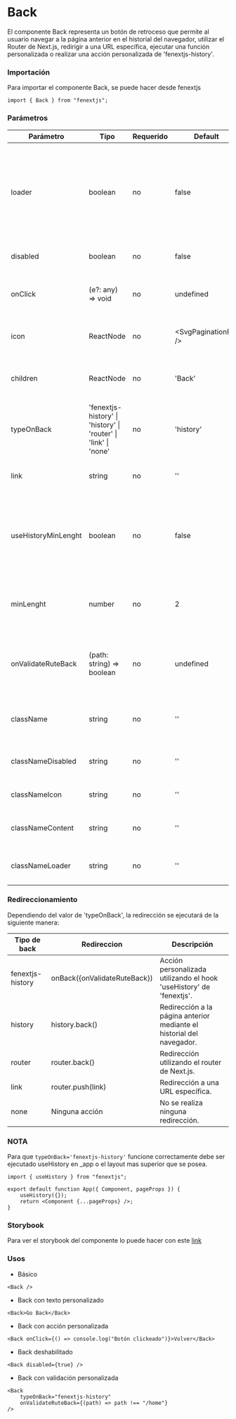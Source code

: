 # Back

El componente Back representa un botón de retroceso que permite al usuario navegar a la página anterior en el historial del navegador, utilizar el Router de Next.js, redirigir a una URL específica, ejecutar una función personalizada o realizar una acción personalizada de 'fenextjs-history'.

### Importación

Para importar el componente Back, se puede hacer desde fenextjs

```tsx copy
import { Back } from "fenextjs";
```

### Parámetros

| Parámetro           | Tipo                                                            | Requerido | Default                | Descripcion                                                                                                            |
| ------------------- | --------------------------------------------------------------- | --------- | ---------------------- | ---------------------------------------------------------------------------------------------------------------------- |
| loader              | boolean                                                         | no        | false                  | Indica si el componente está en estado de carga, mostrando un indicador de 'Loader' y deshabilitando su funcionalidad. |
| disabled            | boolean                                                         | no        | false                  | Indica si el botón está deshabilitado.                                                                                 |
| onClick             | (e?: any) =\> void                                              | no        | undefined              | Función personalizada que se ejecuta al hacer clic en el botón.                                                        |
| icon                | ReactNode                                                       | no        | \<SvgPaginationPre /\> | Icono que se muestra dentro del botón.                                                                                 |
| children            | ReactNode                                                       | no        | 'Back'                 | Contenido o texto que se muestra dentro del botón.                                                                     |
| typeOnBack          | 'fenextjs-history' \| 'history' \| 'router' \| 'link' \| 'none' | no        | 'history'              | Define el tipo de acción que se ejecutará al hacer clic en el botón.                                                   |
| link                | string                                                          | no        | ''                     | URL a la que redirigir si 'typeOnBack' es 'link'.                                                                      |
| useHistoryMinLenght | boolean                                                         | no        | false                  | Determina si se debe mostrar el botón solo si el historial del navegador tiene una longitud mínima.                    |
| minLenght           | number                                                          | no        | 2                      | Longitud mínima del historial del navegador para mostrar el botón.                                                     |
| onValidateRuteBack  | (path: string) =\> boolean                                      | no        | undefined              | Función para validar el retroceso cuando 'typeOnBack' es 'fenextjs-history'.                                           |
| className           | string                                                          | no        | ''                     | Clase CSS para personalizar el contenedor del botón.                                                                   |
| classNameDisabled   | string                                                          | no        | ''                     | Clase CSS para el estado deshabilitado del botón.                                                                      |
| classNameIcon       | string                                                          | no        | ''                     | Clase CSS para el icono del botón.                                                                                     |
| classNameContent    | string                                                          | no        | ''                     | Clase CSS para el contenido del botón.                                                                                 |
| classNameLoader     | string                                                          | no        | ''                     | Clase CSS para el componente 'Loader'.                                                                                 |

### Redireccionamiento

Dependiendo del valor de 'typeOnBack', la redirección se ejecutará de la siguiente manera:

| Tipo de back     | Redireccion                    | Descripción                                                           |
| ---------------- | ------------------------------ | --------------------------------------------------------------------- |
| fenextjs-history | onBack(\{onValidateRuteBack\}) | Acción personalizada utilizando el hook 'useHistory' de 'fenextjs'.   |
| history          | history.back()                 | Redirección a la página anterior mediante el historial del navegador. |
| router           | router.back()                  | Redirección utilizando el router de Next.js.                          |
| link             | router.push(link)              | Redirección a una URL específica.                                     |
| none             | Ninguna acción                 | No se realiza ninguna redirección.                                    |

### **NOTA**

Para que `typeOnBack='fenextjs-history'` funcione correctamente debe ser ejecutado useHistory en \_app o el layout mas superior que se posea.

```tsx copy
import { useHistory } from "fenextjs";

export default function App({ Component, pageProps }) {
    useHistory({});
    return <Component {...pageProps} />;
}
```

### Storybook

Para ver el storybook del componente lo puede hacer con este [link](https://fenextjs-component-storybook.vercel.app/?path=/story/component-back--index)

### Usos

-   Básico

```tsx copy
<Back />
```

-   Back con texto personalizado

```tsx copy
<Back>Go Back</Back>
```

-   Back con acción personalizada

```tsx copy
<Back onClick={() => console.log("Botón clickeado")}>Volver</Back>
```

-   Back deshabilitado

```tsx copy
<Back disabled={true} />
```

-   Back con validación personalizada

```tsx copy
<Back
    typeOnBack="fenextjs-history"
    onValidateRuteBack={(path) => path !== "/home"}
/>
```
